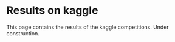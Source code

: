 Results on kaggle
==========================

This page contains the results of the kaggle competitions.
Under construction.
